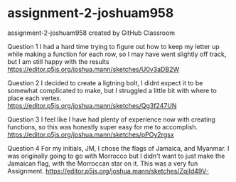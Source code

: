 # assignment-2-joshuam958
assignment-2-joshuam958 created by GitHub Classroom

Question 1
I had a hard time trying to figure out how to keep my letter up while making a function for each row, so I may have went slightly off track, 
but I am still happy with the results
https://editor.p5js.org/joshua.mann/sketches/U0v3aDB2W

Question 2
I decided to create a ligtning bolt, I didnt expect it to be somewhat complicated to make, but I struggled a little bit with where to place each vertex.
https://editor.p5js.org/joshua.mann/sketches/Qg3f247UN

Question 3
I feel like I have had plenty of experience now with creating functions, so this was honestly super easy for me to accomplish.
https://editor.p5js.org/joshua.mann/sketches/pPOy2rgsx

Question 4
For my initials, JM, I chose the flags of Jamaica, and Myanmar. I was originally going to go with Morrocco but I didn't want to just make the Jamaican flag,
with the Morroccan star on it. This was a very fun Assignment.
https://editor.p5js.org/joshua.mann/sketches/ZqjId49V-
